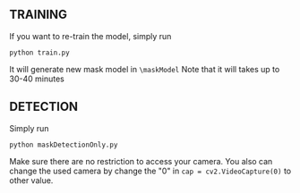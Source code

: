 ## TRAINING
If you want to re-train the model, simply run
```
python train.py
```
It will generate new mask model in ```\maskModel```
Note that it will takes up to 30-40 minutes

## DETECTION
Simply run
```
python maskDetectionOnly.py
```
Make sure there are no restriction to access your camera. You also can change the used camera by change the "0" in `cap = cv2.VideoCapture(0)` to other value.